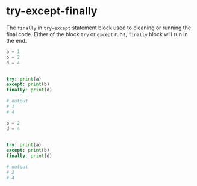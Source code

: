# try-except-finally

The `finally` in `try-except` statement block used to cleaning or running the final code. Either of the block `try` or `except` runs, `finally` block will run in the end.

```py
a = 1
b = 2
d = 4


try: print(a)
except: print(b)
finally: print(d)

# output
# 1
# 4
```


```py
b = 2
d = 4


try: print(a)
except: print(b)
finally: print(d)

# output
# 2
# 4
```
